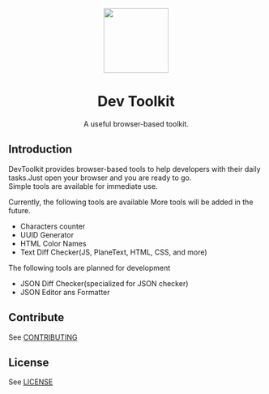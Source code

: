 <p align="center">
  <img width="128" align="center" src="https://storage.googleapis.com/tachibanayu24/kit/wrench.png">
</p>
<h1 align="center">
  Dev Toolkit
</h1>
<p align="center">
  A useful browser-based toolkit.
</p>
<p align="center">
<!-- Here is Tags -->
</p>

## Introduction

DevToolkit provides browser-based tools to help developers with their daily tasks.Just open your browser and you are ready to go.  
Simple tools are available for immediate use.

Currently, the following tools are available
More tools will be added in the future.

 - Characters counter
 - UUID Generator
 - HTML Color Names
 - Text Diff Checker(JS, PlaneText, HTML, CSS, and more)

The following tools are planned for development

 - JSON Diff Checker(specialized for JSON checker)
 - JSON Editor ans Formatter

<!-- Here is Image -->

## Contribute

See [CONTRIBUTING](CONTRIBUTING.md)

## License

See [LICENSE](LICENSE.md)

